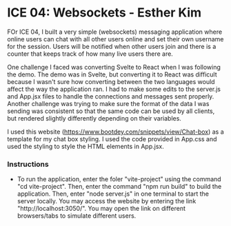 # ICE 04: Websockets - Esther Kim

FOr ICE 04, I built a very simple (websockets) messaging application where online users can chat with all other users online and set their own username for the session. Users will be notified when other users join and there is a counter that keeps track of how many live users there are.

One challenge I faced was converting Svelte to React when I was following the demo. The demo was in Svelte, but converting it to React was difficult because I wasn't sure how converting between the two languages would affect the way the application ran. I had to make some edits to the server.js and App.jsx files to handle the connections and messages sent properly. Another challenge was trying to make sure the format of the data I was sending was consistent so that the same code can be used by all clients, but rendered slightly differently depending on their variables.

I used this website (https://www.bootdey.com/snippets/view/Chat-box) as a template for my chat box styling. I used the code provided in App.css and used the styling to style the HTML elements in App.jsx.

### Instructions

- To run the application, enter the foler "vite-project" using the command "cd vite-project". Then, enter the command "npm run build" to build the application. Then, enter "node server.js" in one terminal to start the server locally. You may access the website by entering the link "http://localhost:3050/". You may open the link on different browsers/tabs to simulate different users.
